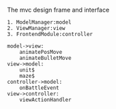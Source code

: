 The mvc design frame and interface

    1. ModelManager:model
    2. ViewManager:view
    3. FrontendModule:controller

    model->view:
        animatePosMove
        animateBulletMove
    view->model:
        unit$
        maze$
    controller->model:
        onBattleEvent
    view->controller:
        viewActionHandler
        